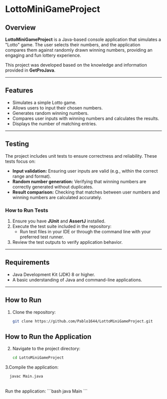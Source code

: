 # LottoMiniGameProject

## Overview

**LottoMiniGameProject** is a Java-based console application that simulates a "Lotto" game. The user selects their numbers, and the application compares them against randomly drawn winning numbers, providing an engaging and fun lottery experience.

This project was developed based on the knowledge and information provided in **GetProJava**.

---

## Features

- Simulates a simple Lotto game.
- Allows users to input their chosen numbers.
- Generates random winning numbers.
- Compares user inputs with winning numbers and calculates the results.
- Displays the number of matching entries.

---

## Testing

The project includes unit tests to ensure correctness and reliability. These tests focus on:

- **Input validation:** Ensuring user inputs are valid (e.g., within the correct range and format).
- **Random number generation:** Verifying that winning numbers are correctly generated without duplicates.
- **Result comparison:** Checking that matches between user numbers and winning numbers are calculated accurately.

### How to Run Tests
1. Ensure you have **JUnit** and **AssertJ** installed.
2. Execute the test suite included in the repository:
   - Run test files in your IDE or through the command line with your preferred test runner.
3. Review the test outputs to verify application behavior.

---

## Requirements

- Java Development Kit (JDK) 8 or higher.
- A basic understanding of Java and command-line applications.

---

## How to Run

1. Clone the repository:  
   ```bash
   git clone https://github.com/Pablo1644/LottoMiniGameProject.git
   ```
## How to Run the Application

2. Navigate to the project directory:  
   ```bash
   cd LottoMiniGameProject
   ```
3.Compile the application:
</br>
 ```bash
   javac Main.java
 ```
</br>
Run the application:
 ```bash
   java Main
 ```
